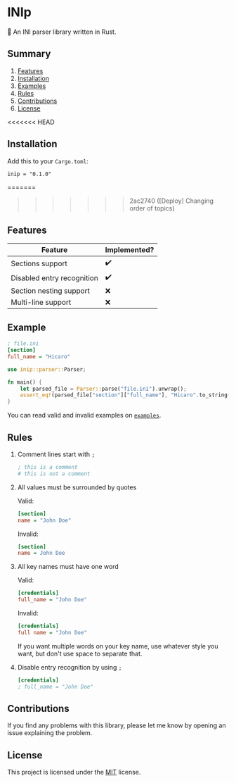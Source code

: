 # INIp
:pencil: An INI parser library written in Rust.

## Summary
   1. [Features](#features)
   2. [Installation](#installation)
   3. [Examples](#examples)
   4. [Rules](#rules)
   5. [Contributions](#contributions)
   6. [License](#license)

<<<<<<< HEAD
## Installation
   Add this to your `Cargo.toml`:

   ```
   inip = "0.1.0"
   ```

=======
>>>>>>> 2ac2740 ([Deploy] Changing order of topics)
## Features

| Feature                    | Implemented?       |
|----------------------------|--------------------|
| Sections support           | :heavy_check_mark: |
| Disabled entry recognition | :heavy_check_mark: |
| Section nesting support    | :x:                |
| Multi-line support         | :x:                |

## Example

```ini
; file.ini
[section]
full_name = "Hicaro"
```

```rust
use inip::parser::Parser;

fn main() {
    let parsed_file = Parser::parse("file.ini").unwrap();
    assert_eq!(parsed_file["section"]["full_name"], "Hicaro".to_string());
}
```

You can read valid and invalid examples on [`examples`](examples).

## Rules

1. Comment lines start with `;`
   ```ini
   ; this is a comment
   # this is not a comment
   ```

2. All values must be surrounded by quotes

   Valid:
   ```ini
   [section]
   name = "John Doe"
   ```

   Invalid:
   ```ini
   [section]
   name = John Doe
   ```

3. All key names must have one word

   Valid:
   ```ini
   [credentials]
   full_name = "John Doe"
   ```

   Invalid:
   ```ini
   [credentials]
   full name = "John Doe"
   ```

   If you want multiple words on your key name, use whatever style you want, but don't use space to separate that.

4. Disable entry recognition by using `;`

   ```ini
   [credentials]
   ; full_name = "John Doe"
   ```

## Contributions
If you find any problems with this library, please let me know by opening an issue explaining the problem.

## License
This project is licensed under the [MIT](LICENSE) license.
